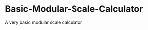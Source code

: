 Basic-Modular-Scale-Calculator
==============================

A very basic modular scale calculator
